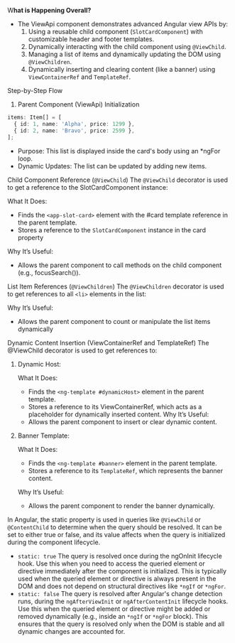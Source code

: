 W**hat is Happening Overall?**

- The ViewApi component demonstrates advanced Angular view APIs by:
  1.  Using a reusable child component (`SlotCardComponent`) with customizable header and footer templates.
  2.  Dynamically interacting with the child component using `@ViewChild`.
  3.  Managing a list of items and dynamically updating the DOM using `@ViewChildren`.
  4.  Dynamically inserting and clearing content (like a banner) using `ViewContainerRef` and `TemplateRef`.

Step-by-Step Flow

1. Parent Component (ViewApi) Initialization

```ts
items: Item[] = [
  { id: 1, name: 'Alpha', price: 1299 },
  { id: 2, name: 'Bravo', price: 2599 },
];
```

- Purpose: This list is displayed inside the card's body using an \*ngFor loop.
- Dynamic Updates: The list can be updated by adding new items.

Child Component Reference (`@ViewChild`)
The `@ViewChild` decorator is used to get a reference to the SlotCardComponent instance:

What It Does:

- Finds the `<app-slot-card>` element with the #card template reference in the parent template.
- Stores a reference to the `SlotCardComponent` instance in the card property

Why It’s Useful:

- Allows the parent component to call methods on the child component (e.g., focusSearch()).

List Item References (`@ViewChildren`)
The `@ViewChildren` decorator is used to get references to all `<li>` elements in the list:

Why It’s Useful:

- Allows the parent component to count or manipulate the list items dynamically

Dynamic Content Insertion (ViewContainerRef and TemplateRef)
The @ViewChild decorator is used to get references to:

1.  Dynamic Host:

    What It Does:
    - Finds the `<ng-template #dynamicHost>` element in the parent template.
    - Stores a reference to its ViewContainerRef, which acts as a placeholder for dynamically inserted content.
      Why It’s Useful:
    - Allows the parent component to insert or clear dynamic content.

2.  Banner Template:

    What It Does:
    - Finds the `<ng-template #banner>` element in the parent template.
    - Stores a reference to its `TemplateRef`, which represents the banner content.

    Why It’s Useful:
    - Allows the parent component to render the banner dynamically.

In Angular, the static property is used in queries like `@ViewChild` or `@ContentChild` to determine when the query should be resolved. It can be set to either true or false, and its value affects when the query is initialized during the component lifecycle.

- `static: true`
  The query is resolved once during the ngOnInit lifecycle hook.
  Use this when you need to access the queried element or directive immediately after the component is initialized.
  This is typically used when the queried element or directive is always present in the DOM and does not depend on structural directives like `*ngIf` or `*ngFor`.
- `static: false`
  The query is resolved after Angular's change detection runs, during the `ngAfterViewInit` or `ngAfterContentInit` lifecycle hooks.
  Use this when the queried element or directive might be added or removed dynamically (e.g., inside an `*ngIf` or `*ngFor` block).
  This ensures that the query is resolved only when the DOM is stable and all dynamic changes are accounted for.
